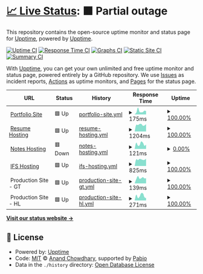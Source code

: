 # [📈 Live Status](https://demo.upptime.js.org): <!--live status--> **🟧 Partial outage**

This repository contains the open-source uptime monitor and status page for [Upptime](https://upptime.js.org), powered by [Upptime](https://github.com/upptime/upptime).

[![Uptime CI](https://github.com/duckyfuz/upptime-checker/workflows/Uptime%20CI/badge.svg)](https://github.com/duckyfuz/upptime-checker/actions?query=workflow%3A%22Uptime+CI%22)
[![Response Time CI](https://github.com/duckyfuz/upptime-checker/workflows/Response%20Time%20CI/badge.svg)](https://github.com/duckyfuz/upptime-checker/actions?query=workflow%3A%22Response+Time+CI%22)
[![Graphs CI](https://github.com/duckyfuz/upptime-checker/workflows/Graphs%20CI/badge.svg)](https://github.com/duckyfuz/upptime-checker/actions?query=workflow%3A%22Graphs+CI%22)
[![Static Site CI](https://github.com/duckyfuz/upptime-checker/workflows/Static%20Site%20CI/badge.svg)](https://github.com/duckyfuz/upptime-checker/actions?query=workflow%3A%22Static+Site+CI%22)
[![Summary CI](https://github.com/duckyfuz/upptime-checker/workflows/Summary%20CI/badge.svg)](https://github.com/duckyfuz/upptime-checker/actions?query=workflow%3A%22Summary+CI%22)

With [Upptime](https://upptime.js.org), you can get your own unlimited and free uptime monitor and status page, powered entirely by a GitHub repository. We use [Issues](https://github.com/upptime/upptime/issues) as incident reports, [Actions](https://github.com/duckyfuz/upptime-checker/actions) as uptime monitors, and [Pages](https://demo.upptime.js.org) for the status page.

<!--start: status pages-->
<!-- This summary is generated by Upptime (https://github.com/upptime/upptime) -->
<!-- Do not edit this manually, your changes will be overwritten -->
<!-- prettier-ignore -->
| URL | Status | History | Response Time | Uptime |
| --- | ------ | ------- | ------------- | ------ |
| <img alt="" src="https://icons.duckduckgo.com/ip3/www.kenf.dev.ico" height="13"> [Portfolio Site](https://www.kenf.dev/) | 🟩 Up | [portfolio-site.yml](https://github.com/duckyfuz/upptime-checker/commits/HEAD/history/portfolio-site.yml) | <details><summary><img alt="Response time graph" src="./graphs/portfolio-site/response-time-week.png" height="20"> 175ms</summary><br><a href="https://status.kenf.dev/history/portfolio-site"><img alt="Response time 209" src="https://img.shields.io/endpoint?url=https%3A%2F%2Fraw.githubusercontent.com%2Fduckyfuz%2Fupptime-checker%2FHEAD%2Fapi%2Fportfolio-site%2Fresponse-time.json"></a><br><a href="https://status.kenf.dev/history/portfolio-site"><img alt="24-hour response time 167" src="https://img.shields.io/endpoint?url=https%3A%2F%2Fraw.githubusercontent.com%2Fduckyfuz%2Fupptime-checker%2FHEAD%2Fapi%2Fportfolio-site%2Fresponse-time-day.json"></a><br><a href="https://status.kenf.dev/history/portfolio-site"><img alt="7-day response time 175" src="https://img.shields.io/endpoint?url=https%3A%2F%2Fraw.githubusercontent.com%2Fduckyfuz%2Fupptime-checker%2FHEAD%2Fapi%2Fportfolio-site%2Fresponse-time-week.json"></a><br><a href="https://status.kenf.dev/history/portfolio-site"><img alt="30-day response time 184" src="https://img.shields.io/endpoint?url=https%3A%2F%2Fraw.githubusercontent.com%2Fduckyfuz%2Fupptime-checker%2FHEAD%2Fapi%2Fportfolio-site%2Fresponse-time-month.json"></a><br><a href="https://status.kenf.dev/history/portfolio-site"><img alt="1-year response time 209" src="https://img.shields.io/endpoint?url=https%3A%2F%2Fraw.githubusercontent.com%2Fduckyfuz%2Fupptime-checker%2FHEAD%2Fapi%2Fportfolio-site%2Fresponse-time-year.json"></a></details> | <details><summary><a href="https://status.kenf.dev/history/portfolio-site">100.00%</a></summary><a href="https://status.kenf.dev/history/portfolio-site"><img alt="All-time uptime 99.99%" src="https://img.shields.io/endpoint?url=https%3A%2F%2Fraw.githubusercontent.com%2Fduckyfuz%2Fupptime-checker%2FHEAD%2Fapi%2Fportfolio-site%2Fuptime.json"></a><br><a href="https://status.kenf.dev/history/portfolio-site"><img alt="24-hour uptime 100.00%" src="https://img.shields.io/endpoint?url=https%3A%2F%2Fraw.githubusercontent.com%2Fduckyfuz%2Fupptime-checker%2FHEAD%2Fapi%2Fportfolio-site%2Fuptime-day.json"></a><br><a href="https://status.kenf.dev/history/portfolio-site"><img alt="7-day uptime 100.00%" src="https://img.shields.io/endpoint?url=https%3A%2F%2Fraw.githubusercontent.com%2Fduckyfuz%2Fupptime-checker%2FHEAD%2Fapi%2Fportfolio-site%2Fuptime-week.json"></a><br><a href="https://status.kenf.dev/history/portfolio-site"><img alt="30-day uptime 100.00%" src="https://img.shields.io/endpoint?url=https%3A%2F%2Fraw.githubusercontent.com%2Fduckyfuz%2Fupptime-checker%2FHEAD%2Fapi%2Fportfolio-site%2Fuptime-month.json"></a><br><a href="https://status.kenf.dev/history/portfolio-site"><img alt="1-year uptime 99.99%" src="https://img.shields.io/endpoint?url=https%3A%2F%2Fraw.githubusercontent.com%2Fduckyfuz%2Fupptime-checker%2FHEAD%2Fapi%2Fportfolio-site%2Fuptime-year.json"></a></details>
| <img alt="" src="https://icons.duckduckgo.com/ip3/resume.kenf.dev.ico" height="13"> [Resume Hosting](https://resume.kenf.dev/) | 🟩 Up | [resume-hosting.yml](https://github.com/duckyfuz/upptime-checker/commits/HEAD/history/resume-hosting.yml) | <details><summary><img alt="Response time graph" src="./graphs/resume-hosting/response-time-week.png" height="20"> 1204ms</summary><br><a href="https://status.kenf.dev/history/resume-hosting"><img alt="Response time 1150" src="https://img.shields.io/endpoint?url=https%3A%2F%2Fraw.githubusercontent.com%2Fduckyfuz%2Fupptime-checker%2FHEAD%2Fapi%2Fresume-hosting%2Fresponse-time.json"></a><br><a href="https://status.kenf.dev/history/resume-hosting"><img alt="24-hour response time 1029" src="https://img.shields.io/endpoint?url=https%3A%2F%2Fraw.githubusercontent.com%2Fduckyfuz%2Fupptime-checker%2FHEAD%2Fapi%2Fresume-hosting%2Fresponse-time-day.json"></a><br><a href="https://status.kenf.dev/history/resume-hosting"><img alt="7-day response time 1204" src="https://img.shields.io/endpoint?url=https%3A%2F%2Fraw.githubusercontent.com%2Fduckyfuz%2Fupptime-checker%2FHEAD%2Fapi%2Fresume-hosting%2Fresponse-time-week.json"></a><br><a href="https://status.kenf.dev/history/resume-hosting"><img alt="30-day response time 1231" src="https://img.shields.io/endpoint?url=https%3A%2F%2Fraw.githubusercontent.com%2Fduckyfuz%2Fupptime-checker%2FHEAD%2Fapi%2Fresume-hosting%2Fresponse-time-month.json"></a><br><a href="https://status.kenf.dev/history/resume-hosting"><img alt="1-year response time 1150" src="https://img.shields.io/endpoint?url=https%3A%2F%2Fraw.githubusercontent.com%2Fduckyfuz%2Fupptime-checker%2FHEAD%2Fapi%2Fresume-hosting%2Fresponse-time-year.json"></a></details> | <details><summary><a href="https://status.kenf.dev/history/resume-hosting">100.00%</a></summary><a href="https://status.kenf.dev/history/resume-hosting"><img alt="All-time uptime 98.83%" src="https://img.shields.io/endpoint?url=https%3A%2F%2Fraw.githubusercontent.com%2Fduckyfuz%2Fupptime-checker%2FHEAD%2Fapi%2Fresume-hosting%2Fuptime.json"></a><br><a href="https://status.kenf.dev/history/resume-hosting"><img alt="24-hour uptime 100.00%" src="https://img.shields.io/endpoint?url=https%3A%2F%2Fraw.githubusercontent.com%2Fduckyfuz%2Fupptime-checker%2FHEAD%2Fapi%2Fresume-hosting%2Fuptime-day.json"></a><br><a href="https://status.kenf.dev/history/resume-hosting"><img alt="7-day uptime 100.00%" src="https://img.shields.io/endpoint?url=https%3A%2F%2Fraw.githubusercontent.com%2Fduckyfuz%2Fupptime-checker%2FHEAD%2Fapi%2Fresume-hosting%2Fuptime-week.json"></a><br><a href="https://status.kenf.dev/history/resume-hosting"><img alt="30-day uptime 100.00%" src="https://img.shields.io/endpoint?url=https%3A%2F%2Fraw.githubusercontent.com%2Fduckyfuz%2Fupptime-checker%2FHEAD%2Fapi%2Fresume-hosting%2Fuptime-month.json"></a><br><a href="https://status.kenf.dev/history/resume-hosting"><img alt="1-year uptime 98.83%" src="https://img.shields.io/endpoint?url=https%3A%2F%2Fraw.githubusercontent.com%2Fduckyfuz%2Fupptime-checker%2FHEAD%2Fapi%2Fresume-hosting%2Fuptime-year.json"></a></details>
| <img alt="" src="https://icons.duckduckgo.com/ip3/notes.kenf.dev.ico" height="13"> [Notes Hosting](https://notes.kenf.dev/) | 🟥 Down | [notes-hosting.yml](https://github.com/duckyfuz/upptime-checker/commits/HEAD/history/notes-hosting.yml) | <details><summary><img alt="Response time graph" src="./graphs/notes-hosting/response-time-week.png" height="20"> 121ms</summary><br><a href="https://status.kenf.dev/history/notes-hosting"><img alt="Response time 133" src="https://img.shields.io/endpoint?url=https%3A%2F%2Fraw.githubusercontent.com%2Fduckyfuz%2Fupptime-checker%2FHEAD%2Fapi%2Fnotes-hosting%2Fresponse-time.json"></a><br><a href="https://status.kenf.dev/history/notes-hosting"><img alt="24-hour response time 198" src="https://img.shields.io/endpoint?url=https%3A%2F%2Fraw.githubusercontent.com%2Fduckyfuz%2Fupptime-checker%2FHEAD%2Fapi%2Fnotes-hosting%2Fresponse-time-day.json"></a><br><a href="https://status.kenf.dev/history/notes-hosting"><img alt="7-day response time 121" src="https://img.shields.io/endpoint?url=https%3A%2F%2Fraw.githubusercontent.com%2Fduckyfuz%2Fupptime-checker%2FHEAD%2Fapi%2Fnotes-hosting%2Fresponse-time-week.json"></a><br><a href="https://status.kenf.dev/history/notes-hosting"><img alt="30-day response time 133" src="https://img.shields.io/endpoint?url=https%3A%2F%2Fraw.githubusercontent.com%2Fduckyfuz%2Fupptime-checker%2FHEAD%2Fapi%2Fnotes-hosting%2Fresponse-time-month.json"></a><br><a href="https://status.kenf.dev/history/notes-hosting"><img alt="1-year response time 133" src="https://img.shields.io/endpoint?url=https%3A%2F%2Fraw.githubusercontent.com%2Fduckyfuz%2Fupptime-checker%2FHEAD%2Fapi%2Fnotes-hosting%2Fresponse-time-year.json"></a></details> | <details><summary><a href="https://status.kenf.dev/history/notes-hosting">0.00%</a></summary><a href="https://status.kenf.dev/history/notes-hosting"><img alt="All-time uptime 0.00%" src="https://img.shields.io/endpoint?url=https%3A%2F%2Fraw.githubusercontent.com%2Fduckyfuz%2Fupptime-checker%2FHEAD%2Fapi%2Fnotes-hosting%2Fuptime.json"></a><br><a href="https://status.kenf.dev/history/notes-hosting"><img alt="24-hour uptime 0.00%" src="https://img.shields.io/endpoint?url=https%3A%2F%2Fraw.githubusercontent.com%2Fduckyfuz%2Fupptime-checker%2FHEAD%2Fapi%2Fnotes-hosting%2Fuptime-day.json"></a><br><a href="https://status.kenf.dev/history/notes-hosting"><img alt="7-day uptime 0.00%" src="https://img.shields.io/endpoint?url=https%3A%2F%2Fraw.githubusercontent.com%2Fduckyfuz%2Fupptime-checker%2FHEAD%2Fapi%2Fnotes-hosting%2Fuptime-week.json"></a><br><a href="https://status.kenf.dev/history/notes-hosting"><img alt="30-day uptime 0.00%" src="https://img.shields.io/endpoint?url=https%3A%2F%2Fraw.githubusercontent.com%2Fduckyfuz%2Fupptime-checker%2FHEAD%2Fapi%2Fnotes-hosting%2Fuptime-month.json"></a><br><a href="https://status.kenf.dev/history/notes-hosting"><img alt="1-year uptime 0.00%" src="https://img.shields.io/endpoint?url=https%3A%2F%2Fraw.githubusercontent.com%2Fduckyfuz%2Fupptime-checker%2FHEAD%2Fapi%2Fnotes-hosting%2Fuptime-year.json"></a></details>
| <img alt="" src="https://icons.duckduckgo.com/ip3/ifs.kenf.dev.ico" height="13"> [IFS Hosting](https://ifs.kenf.dev/) | 🟩 Up | [ifs-hosting.yml](https://github.com/duckyfuz/upptime-checker/commits/HEAD/history/ifs-hosting.yml) | <details><summary><img alt="Response time graph" src="./graphs/ifs-hosting/response-time-week.png" height="20"> 825ms</summary><br><a href="https://status.kenf.dev/history/ifs-hosting"><img alt="Response time 873" src="https://img.shields.io/endpoint?url=https%3A%2F%2Fraw.githubusercontent.com%2Fduckyfuz%2Fupptime-checker%2FHEAD%2Fapi%2Fifs-hosting%2Fresponse-time.json"></a><br><a href="https://status.kenf.dev/history/ifs-hosting"><img alt="24-hour response time 724" src="https://img.shields.io/endpoint?url=https%3A%2F%2Fraw.githubusercontent.com%2Fduckyfuz%2Fupptime-checker%2FHEAD%2Fapi%2Fifs-hosting%2Fresponse-time-day.json"></a><br><a href="https://status.kenf.dev/history/ifs-hosting"><img alt="7-day response time 825" src="https://img.shields.io/endpoint?url=https%3A%2F%2Fraw.githubusercontent.com%2Fduckyfuz%2Fupptime-checker%2FHEAD%2Fapi%2Fifs-hosting%2Fresponse-time-week.json"></a><br><a href="https://status.kenf.dev/history/ifs-hosting"><img alt="30-day response time 873" src="https://img.shields.io/endpoint?url=https%3A%2F%2Fraw.githubusercontent.com%2Fduckyfuz%2Fupptime-checker%2FHEAD%2Fapi%2Fifs-hosting%2Fresponse-time-month.json"></a><br><a href="https://status.kenf.dev/history/ifs-hosting"><img alt="1-year response time 873" src="https://img.shields.io/endpoint?url=https%3A%2F%2Fraw.githubusercontent.com%2Fduckyfuz%2Fupptime-checker%2FHEAD%2Fapi%2Fifs-hosting%2Fresponse-time-year.json"></a></details> | <details><summary><a href="https://status.kenf.dev/history/ifs-hosting">100.00%</a></summary><a href="https://status.kenf.dev/history/ifs-hosting"><img alt="All-time uptime 100.00%" src="https://img.shields.io/endpoint?url=https%3A%2F%2Fraw.githubusercontent.com%2Fduckyfuz%2Fupptime-checker%2FHEAD%2Fapi%2Fifs-hosting%2Fuptime.json"></a><br><a href="https://status.kenf.dev/history/ifs-hosting"><img alt="24-hour uptime 100.00%" src="https://img.shields.io/endpoint?url=https%3A%2F%2Fraw.githubusercontent.com%2Fduckyfuz%2Fupptime-checker%2FHEAD%2Fapi%2Fifs-hosting%2Fuptime-day.json"></a><br><a href="https://status.kenf.dev/history/ifs-hosting"><img alt="7-day uptime 100.00%" src="https://img.shields.io/endpoint?url=https%3A%2F%2Fraw.githubusercontent.com%2Fduckyfuz%2Fupptime-checker%2FHEAD%2Fapi%2Fifs-hosting%2Fuptime-week.json"></a><br><a href="https://status.kenf.dev/history/ifs-hosting"><img alt="30-day uptime 100.00%" src="https://img.shields.io/endpoint?url=https%3A%2F%2Fraw.githubusercontent.com%2Fduckyfuz%2Fupptime-checker%2FHEAD%2Fapi%2Fifs-hosting%2Fuptime-month.json"></a><br><a href="https://status.kenf.dev/history/ifs-hosting"><img alt="1-year uptime 100.00%" src="https://img.shields.io/endpoint?url=https%3A%2F%2Fraw.githubusercontent.com%2Fduckyfuz%2Fupptime-checker%2FHEAD%2Fapi%2Fifs-hosting%2Fuptime-year.json"></a></details>
| <img alt="" src="https://icons.duckduckgo.com/ip3/null.ico" height="13"> Production Site - GT | 🟩 Up | [production-site-gt.yml](https://github.com/duckyfuz/upptime-checker/commits/HEAD/history/production-site-gt.yml) | <details><summary><img alt="Response time graph" src="./graphs/production-site-gt/response-time-week.png" height="20"> 139ms</summary><br><a href="https://status.kenf.dev/history/production-site-gt"><img alt="Response time 171" src="https://img.shields.io/endpoint?url=https%3A%2F%2Fraw.githubusercontent.com%2Fduckyfuz%2Fupptime-checker%2FHEAD%2Fapi%2Fproduction-site-gt%2Fresponse-time.json"></a><br><a href="https://status.kenf.dev/history/production-site-gt"><img alt="24-hour response time 110" src="https://img.shields.io/endpoint?url=https%3A%2F%2Fraw.githubusercontent.com%2Fduckyfuz%2Fupptime-checker%2FHEAD%2Fapi%2Fproduction-site-gt%2Fresponse-time-day.json"></a><br><a href="https://status.kenf.dev/history/production-site-gt"><img alt="7-day response time 139" src="https://img.shields.io/endpoint?url=https%3A%2F%2Fraw.githubusercontent.com%2Fduckyfuz%2Fupptime-checker%2FHEAD%2Fapi%2Fproduction-site-gt%2Fresponse-time-week.json"></a><br><a href="https://status.kenf.dev/history/production-site-gt"><img alt="30-day response time 188" src="https://img.shields.io/endpoint?url=https%3A%2F%2Fraw.githubusercontent.com%2Fduckyfuz%2Fupptime-checker%2FHEAD%2Fapi%2Fproduction-site-gt%2Fresponse-time-month.json"></a><br><a href="https://status.kenf.dev/history/production-site-gt"><img alt="1-year response time 171" src="https://img.shields.io/endpoint?url=https%3A%2F%2Fraw.githubusercontent.com%2Fduckyfuz%2Fupptime-checker%2FHEAD%2Fapi%2Fproduction-site-gt%2Fresponse-time-year.json"></a></details> | <details><summary><a href="https://status.kenf.dev/history/production-site-gt">100.00%</a></summary><a href="https://status.kenf.dev/history/production-site-gt"><img alt="All-time uptime 100.00%" src="https://img.shields.io/endpoint?url=https%3A%2F%2Fraw.githubusercontent.com%2Fduckyfuz%2Fupptime-checker%2FHEAD%2Fapi%2Fproduction-site-gt%2Fuptime.json"></a><br><a href="https://status.kenf.dev/history/production-site-gt"><img alt="24-hour uptime 100.00%" src="https://img.shields.io/endpoint?url=https%3A%2F%2Fraw.githubusercontent.com%2Fduckyfuz%2Fupptime-checker%2FHEAD%2Fapi%2Fproduction-site-gt%2Fuptime-day.json"></a><br><a href="https://status.kenf.dev/history/production-site-gt"><img alt="7-day uptime 100.00%" src="https://img.shields.io/endpoint?url=https%3A%2F%2Fraw.githubusercontent.com%2Fduckyfuz%2Fupptime-checker%2FHEAD%2Fapi%2Fproduction-site-gt%2Fuptime-week.json"></a><br><a href="https://status.kenf.dev/history/production-site-gt"><img alt="30-day uptime 100.00%" src="https://img.shields.io/endpoint?url=https%3A%2F%2Fraw.githubusercontent.com%2Fduckyfuz%2Fupptime-checker%2FHEAD%2Fapi%2Fproduction-site-gt%2Fuptime-month.json"></a><br><a href="https://status.kenf.dev/history/production-site-gt"><img alt="1-year uptime 100.00%" src="https://img.shields.io/endpoint?url=https%3A%2F%2Fraw.githubusercontent.com%2Fduckyfuz%2Fupptime-checker%2FHEAD%2Fapi%2Fproduction-site-gt%2Fuptime-year.json"></a></details>
| <img alt="" src="https://icons.duckduckgo.com/ip3/null.ico" height="13"> Production Site - HL | 🟩 Up | [production-site-hl.yml](https://github.com/duckyfuz/upptime-checker/commits/HEAD/history/production-site-hl.yml) | <details><summary><img alt="Response time graph" src="./graphs/production-site-hl/response-time-week.png" height="20"> 271ms</summary><br><a href="https://status.kenf.dev/history/production-site-hl"><img alt="Response time 255" src="https://img.shields.io/endpoint?url=https%3A%2F%2Fraw.githubusercontent.com%2Fduckyfuz%2Fupptime-checker%2FHEAD%2Fapi%2Fproduction-site-hl%2Fresponse-time.json"></a><br><a href="https://status.kenf.dev/history/production-site-hl"><img alt="24-hour response time 393" src="https://img.shields.io/endpoint?url=https%3A%2F%2Fraw.githubusercontent.com%2Fduckyfuz%2Fupptime-checker%2FHEAD%2Fapi%2Fproduction-site-hl%2Fresponse-time-day.json"></a><br><a href="https://status.kenf.dev/history/production-site-hl"><img alt="7-day response time 271" src="https://img.shields.io/endpoint?url=https%3A%2F%2Fraw.githubusercontent.com%2Fduckyfuz%2Fupptime-checker%2FHEAD%2Fapi%2Fproduction-site-hl%2Fresponse-time-week.json"></a><br><a href="https://status.kenf.dev/history/production-site-hl"><img alt="30-day response time 245" src="https://img.shields.io/endpoint?url=https%3A%2F%2Fraw.githubusercontent.com%2Fduckyfuz%2Fupptime-checker%2FHEAD%2Fapi%2Fproduction-site-hl%2Fresponse-time-month.json"></a><br><a href="https://status.kenf.dev/history/production-site-hl"><img alt="1-year response time 255" src="https://img.shields.io/endpoint?url=https%3A%2F%2Fraw.githubusercontent.com%2Fduckyfuz%2Fupptime-checker%2FHEAD%2Fapi%2Fproduction-site-hl%2Fresponse-time-year.json"></a></details> | <details><summary><a href="https://status.kenf.dev/history/production-site-hl">100.00%</a></summary><a href="https://status.kenf.dev/history/production-site-hl"><img alt="All-time uptime 99.99%" src="https://img.shields.io/endpoint?url=https%3A%2F%2Fraw.githubusercontent.com%2Fduckyfuz%2Fupptime-checker%2FHEAD%2Fapi%2Fproduction-site-hl%2Fuptime.json"></a><br><a href="https://status.kenf.dev/history/production-site-hl"><img alt="24-hour uptime 100.00%" src="https://img.shields.io/endpoint?url=https%3A%2F%2Fraw.githubusercontent.com%2Fduckyfuz%2Fupptime-checker%2FHEAD%2Fapi%2Fproduction-site-hl%2Fuptime-day.json"></a><br><a href="https://status.kenf.dev/history/production-site-hl"><img alt="7-day uptime 100.00%" src="https://img.shields.io/endpoint?url=https%3A%2F%2Fraw.githubusercontent.com%2Fduckyfuz%2Fupptime-checker%2FHEAD%2Fapi%2Fproduction-site-hl%2Fuptime-week.json"></a><br><a href="https://status.kenf.dev/history/production-site-hl"><img alt="30-day uptime 100.00%" src="https://img.shields.io/endpoint?url=https%3A%2F%2Fraw.githubusercontent.com%2Fduckyfuz%2Fupptime-checker%2FHEAD%2Fapi%2Fproduction-site-hl%2Fuptime-month.json"></a><br><a href="https://status.kenf.dev/history/production-site-hl"><img alt="1-year uptime 99.99%" src="https://img.shields.io/endpoint?url=https%3A%2F%2Fraw.githubusercontent.com%2Fduckyfuz%2Fupptime-checker%2FHEAD%2Fapi%2Fproduction-site-hl%2Fuptime-year.json"></a></details>

<!--end: status pages-->

[**Visit our status website →**](https://demo.upptime.js.org)

## 📄 License

- Powered by: [Upptime](https://github.com/upptime/upptime)
- Code: [MIT](./LICENSE) © [Anand Chowdhary](https://anandchowdhary.com), supported by [Pabio](https://pabio.com)
- Data in the `./history` directory: [Open Database License](https://opendatacommons.org/licenses/odbl/1-0/)
